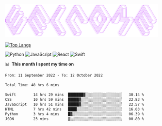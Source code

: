 
![ezcv logo](https://raw.githubusercontent.com/adammgerber/images/main/Welcome.png)

[![Top Langs](https://github-readme-stats.vercel.app/api/top-langs/?username=adammgerber&layout=compact)](https://github.com/anuraghazra/github-readme-stats)

![Python](https://img.shields.io/badge/python-3670A0?style=for-the-badge&logo=python&logoColor=ffdd54)
![JavaScript](https://img.shields.io/badge/javascript-%23323330.svg?style=for-the-badge&logo=javascript&logoColor=%23F7DF1E)
![React](https://img.shields.io/badge/react-%2320232a.svg?style=for-the-badge&logo=react&logoColor=%2361DAFB)
![Swift](https://img.shields.io/badge/swift-F54A2A?style=for-the-badge&logo=swift&logoColor=white)

📊 &nbsp;**This month I spent my time on**

<!--START_SECTION:waka-->

```text
From: 11 September 2022 - To: 12 October 2022

Total Time: 48 hrs 6 mins

Swift        14 hrs 29 mins  ███████▓░░░░░░░░░░░░░░░░░   30.14 %
CSS          10 hrs 59 mins  █████▓░░░░░░░░░░░░░░░░░░░   22.83 %
JavaScript   10 hrs 51 mins  █████▓░░░░░░░░░░░░░░░░░░░   22.57 %
HTML         7 hrs 42 mins   ████░░░░░░░░░░░░░░░░░░░░░   16.03 %
Python       3 hrs 4 mins    █▓░░░░░░░░░░░░░░░░░░░░░░░   06.39 %
JSON         23 mins         ▒░░░░░░░░░░░░░░░░░░░░░░░░   00.80 %
```

<!--END_SECTION:waka-->

